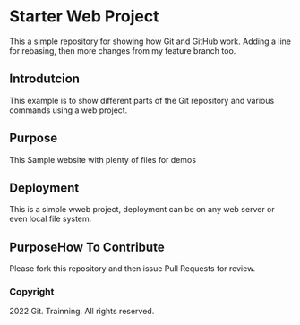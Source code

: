 # Starter Web Project

This a simple repository for showing how Git and GitHub work. Adding a line for rebasing, then more changes from my feature branch too.

## Introdutcion

This example is to show different parts of the Git repository and various commands using a web project.

## Purpose

This Sample website with plenty of files for demos

## Deployment

This is a simple wweb project, deployment can be on any web server or even local file system.

## PurposeHow To Contribute

Please fork this repository and then issue Pull Requests for review.

### Copyright

2022 Git. Trainning. All rights reserved.
